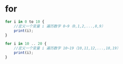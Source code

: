 # for



```javascript
for i in 0 to 10 {
    //定义一个变量 i 遍历数字 0~9（0,1,2,...,8,9）
    print(i);
}

for i in 10 .. 20 {
    //定义一个变量 i 遍历数字 10~19（10,11,12,...,18,19）
    print(i);
}
```

